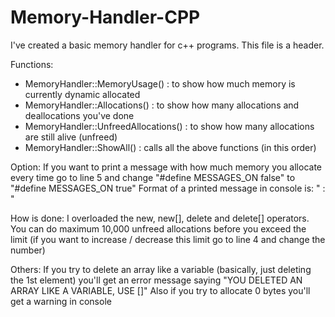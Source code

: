 # Memory-Handler-CPP
I've created a basic memory handler for c++ programs. This file is a header.

Functions:
- MemoryHandler::MemoryUsage() : to show how much memory is currently dynamic allocated
- MemoryHandler::Allocations() : to show how many allocations and deallocations you've done
- MemoryHandler::UnfreedAllocations() : to show how many allocations are still alive (unfreed)
- MemoryHandler::ShowAll() : calls all the above functions (in this order)

Option:
If you want to print a message with how much memory you allocate every time
go to line 5 and change "#define MESSAGES_ON false" to "#define MESSAGES_ON true"
Format of a printed message in console is: "<FILENAME> <LINE>: <Message>"

How is done:
I overloaded the new, new[], delete and delete[] operators.
You can do maximum 10,000 unfreed allocations before you exceed the limit
(if you want to increase / decrease this limit go to line 4 and change the number)

Others:
If you try to delete an array like a variable (basically, just deleting the 1st element)
you'll get an error message saying "YOU DELETED AN ARRAY LIKE A VARIABLE, USE []"
Also if you try to allocate 0 bytes you'll get a warning in console

